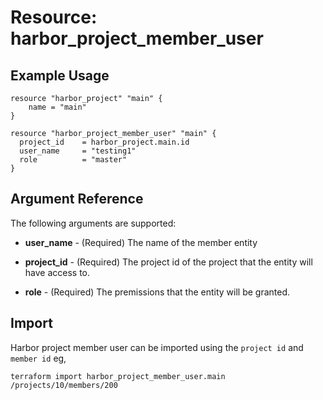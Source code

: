 # Resource: harbor_project_member_user

## Example Usage
```hcl
resource "harbor_project" "main" {
    name = "main"
}

resource "harbor_project_member_user" "main" {
  project_id    = harbor_project.main.id
  user_name     = "testing1"
  role          = "master"
}

```

## Argument Reference
The following arguments are supported:

* **user_name** - (Required) The name of the member entity

* **project_id** - (Required) The project id of the project that the entity will have access to.

* **role** - (Required) The premissions that the entity will be granted.

## Import
Harbor project member user can be imported using the `project id` and `member id` eg,

`
terraform import harbor_project_member_user.main /projects/10/members/200
`
